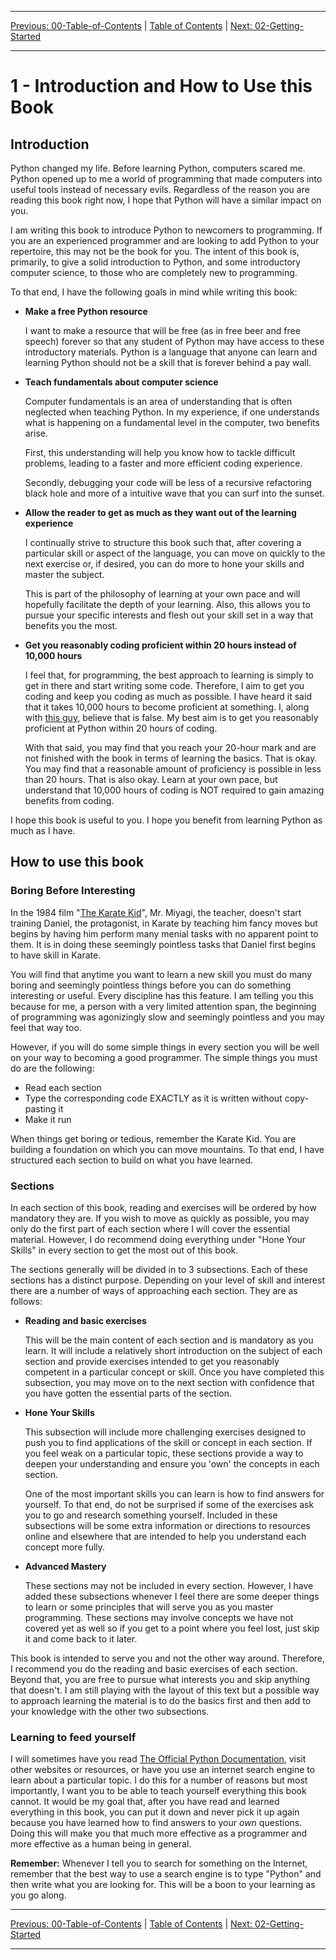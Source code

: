 <!-- Navigation -->

---

[Previous: 00-Table-of-Contents](./00-Table-of-Contents.md) | [Table of Contents](./00-Table-of-Contents.md) | [Next: 02-Getting-Started](./02-Getting-Started.md)

---
<!-- End Navigation -->

# 1 - Introduction and How to Use this Book

## Introduction

Python changed my life. Before learning Python, computers scared me. Python
opened up to me a world of programming that made computers into useful tools
instead of necessary evils. Regardless of the reason you are reading this book
right now, I hope that Python will have a similar impact on you.

I am writing this book to introduce Python to newcomers to programming. If you
are an experienced programmer and are looking to add Python to your repertoire,
this may not be the book for you. The intent of this book is, primarily,
to give a solid introduction to Python, and some introductory computer science, to those 
who are completely new to programming.

To that end, I have the following goals in mind while writing this book:

 - **Make a free Python resource** 

    I want to make a resource that will be free (as in free beer and free speech) forever so that any student of Python may have access to these introductory materials. Python is a language that anyone can learn and learning Python should not be a skill that is forever behind a pay wall.

- **Teach fundamentals about computer science** 

    Computer fundamentals is an area  of understanding that is often neglected when teaching Python. In my experience, if one understands what is happening on a fundamental level in the computer, two benefits arise.

    First, this understanding will help you know how to tackle difficult problems, leading to a faster and more efficient coding experience.

    Secondly, debugging your code will be less of a recursive refactoring black hole and more of a intuitive wave that you can surf into the sunset. 


 - **Allow the reader to get as much as they want out of the learning experience** 

    I continually strive to structure this book such that, after covering a particular skill or aspect of the language, you can move on quickly to the next exercise or, if desired, you can do more to hone your skills and master the subject. 
    
    This is part of the philosophy of learning at your own pace and will hopefully facilitate the depth of your learning. Also, this allows you to pursue your specific interests and flesh out your skill set in a way that benefits you the most.

 - **Get you reasonably coding proficient within 20 hours instead of 10,000 hours**

    I feel that, for programming, the best approach to learning is simply to get in there and start writing some code. Therefore, I aim to get you coding and keep you coding as much as possible. I have heard it said that it takes 10,000 hours to become proficient at something. I, along with [this guy](https://www.youtube.com/watch?v=5MgBikgcWnY), believe that is false. My best aim is to get you reasonably proficient at Python within 20 hours of coding.
    
    With that said, you may find that you reach your 20-hour mark and are not finished with the book in terms of learning the basics. That is okay. You may find that a reasonable amount of proficiency is possible in less than 20 hours. That is also okay. Learn at your own pace, but understand that 10,000 hours of coding is NOT required to gain amazing benefits from coding.

I hope this book is useful to you. I hope you benefit from learning Python as much as I have.

## How to use this book

### Boring Before Interesting

In the 1984 film "[The Karate Kid](https://www.imdb.com/title/tt0087538/plotsummary?ref_=tt_stry_pl#synopsis)", Mr. Miyagi, the teacher, doesn't start training Daniel, the protagonist, in Karate by teaching him fancy moves but begins by having him perform many menial tasks with no apparent point to them. It is in doing these seemingly pointless tasks that Daniel first begins to have skill in Karate.

You will find that anytime you want to learn a new skill you must do many boring and seemingly pointless things before you can do something interesting or useful. Every discipline has this feature. I am telling you this because for me, a person with a very limited attention span, the beginning of programming was agonizingly slow and seemingly pointless and you may feel that way too.

However, if you will do some simple things in every section you will be well on
your way to becoming a good programmer. The simple things you must do are the 
following:

- Read each section
- Type the corresponding code EXACTLY as it is written without copy-pasting it
- Make it run

When things get boring or tedious, remember the Karate Kid. You are building a foundation on which you can move mountains. To that end, I have structured each section to build on what you have learned.

### Sections

In each section of this book, reading and exercises will be ordered by how mandatory they are. If you wish to move as quickly as possible, you may only do the first part of each section where I will cover the essential material. However, I do recommend doing everything under "Hone Your Skills" in every section to get the most out of this book.

The sections generally will be divided in to 3 subsections. Each of these sections has a distinct purpose. Depending on your level of skill and interest there are a number of ways of approaching each section. They are as follows:

 - **Reading and basic exercises**

   This will be the main content of each section and is mandatory as you learn. It will include a relatively short  introduction on the subject of each section and provide exercises intended to  get you reasonably competent in a particular concept or skill. Once you have completed this subsection, you may move on to the next section with confidence that you have gotten the essential parts of the section.

 - **Hone Your Skills**

   This subsection will include more challenging exercises designed to push you to find applications of the skill or concept in each section. If you feel weak on a particular topic, these sections provide a way to deepen your understanding and ensure you 'own' the concepts in each section.

   One of the most important skills you can learn is how to find answers for yourself. To that end, do not be surprised if some of the exercises ask you to go and research something yourself. Included in these subsections will be some extra information or directions to resources online and elsewhere that are intended to help you understand each concept more fully.

 - **Advanced Mastery**

   These sections may not be included in every section. However, I have added these subsections whenever I feel there are some deeper things to learn or some principles that will serve you as you master programming. These sections may involve concepts we have not covered yet as well so if you get to a point where you feel lost, just skip it and come back to it later.

This book is intended to serve you and not the other way around. Therefore, I recommend you do the reading and basic exercises of each section. Beyond that, you are free to pursue what interests you and skip anything that doesn't. I am still playing with the layout of this text but a possible way to approach learning the material is to do the basics first and then add to your knowledge with the other two subsections.

### Learning to feed yourself

I will sometimes have you read [The Official Python Documentation](https://docs.python.org/3.7/index.html), visit other websites or resources, or have you use an internet search engine to learn about a particular topic. I do this for a number of reasons but most importantly, I want you to be able to teach yourself everything this book cannot. It would be my goal that, after you have read and learned everything in this book, you can put it down and never pick it up again because you have learned how to find answers to your *own* questions. Doing this will make you that much more effective as a programmer and more effective as a human being in general.

**Remember:** Whenever I tell you to search for something on the Internet, remember that the best way to use a search engine is to type "Python" and then write what you are looking for. This will be a boon to your learning as you go along.

<!-- Navigation -->

---

[Previous: 00-Table-of-Contents](./00-Table-of-Contents.md) | [Table of Contents](./00-Table-of-Contents.md) | [Next: 02-Getting-Started](./02-Getting-Started.md)

---
<!-- End Navigation -->
